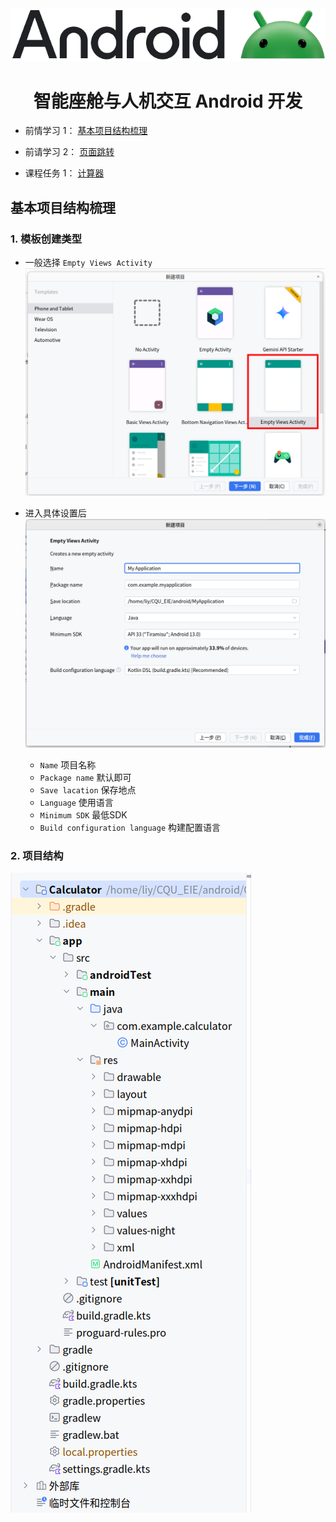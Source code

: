 <div align= "center">
  <a href="https://developer.huawei.com/consumer/cn/develop/">
    <img src="./README/img/AndroidLogo.webp">
  </a>
  <h1>
    智能座舱与人机交互 Android 开发
  </h1>
</div>



- 前情学习 1： [基本项目结构梳理](#基本项目结构梳理)

- 前请学习 2： [页面跳转](./PageSwitching/)

- 课程任务 1： [计算器](./Calculator/)


<h2 id="基本项目结构梳理">基本项目结构梳理</h2>

### 1. 模板创建类型
- 一般选择 `Empty Views Activity`
  ![创建模板类型.png](./README/img/创建模板类型.png)

- 进入具体设置后
  ![创建项目设置.png](./README/img/创建模板设置.png)

  - `Name` 项目名称
  - `Package name` 默认即可
  - `Save lacation` 保存地点
  - `Language` 使用语言
  - `Minimum SDK` 最低SDK
  - `Build configuration language` 构建配置语言


### 2. 项目结构
  ![项目结构](./README/img/项目结构.png)


